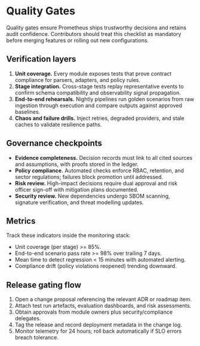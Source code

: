 # Quality Gates

Quality gates ensure Prometheus ships trustworthy decisions and retains audit
confidence. Contributors should treat this checklist as mandatory before
merging features or rolling out new configurations.

## Verification layers

1. **Unit coverage.** Every module exposes tests that prove contract compliance
   for parsers, adapters, and policy rules.
2. **Stage integration.** Cross-stage tests replay representative events to
   confirm schema compatibility and observability signal propagation.
3. **End-to-end rehearsals.** Nightly pipelines run golden scenarios from raw
   ingestion through execution and compare outputs against approved baselines.
4. **Chaos and failure drills.** Inject retries, degraded providers, and stale
   caches to validate resilience paths.

## Governance checkpoints

- **Evidence completeness.** Decision records must link to all cited sources and
  assumptions, with proofs stored in the ledger.
- **Policy compliance.** Automated checks enforce RBAC, retention, and sector
  regulations; failures block promotion until addressed.
- **Risk review.** High-impact decisions require dual approval and risk officer
  sign-off with mitigation plans documented.
- **Security review.** New dependencies undergo SBOM scanning, signature
  verification, and threat modelling updates.

## Metrics

Track these indicators inside the monitoring stack:

- Unit coverage (per stage) >= 85%.
- End-to-end scenario pass rate >= 98% over trailing 7 days.
- Mean time to detect regression < 15 minutes with automated alerting.
- Compliance drift (policy violations reopened) trending downward.

## Release gating flow

1. Open a change proposal referencing the relevant ADR or roadmap item.
2. Attach test run artefacts, evaluation dashboards, and risk assessments.
3. Obtain approvals from module owners plus security/compliance delegates.
4. Tag the release and record deployment metadata in the change log.
5. Monitor telemetry for 24 hours; roll back automatically if SLO errors breach
   tolerance.
